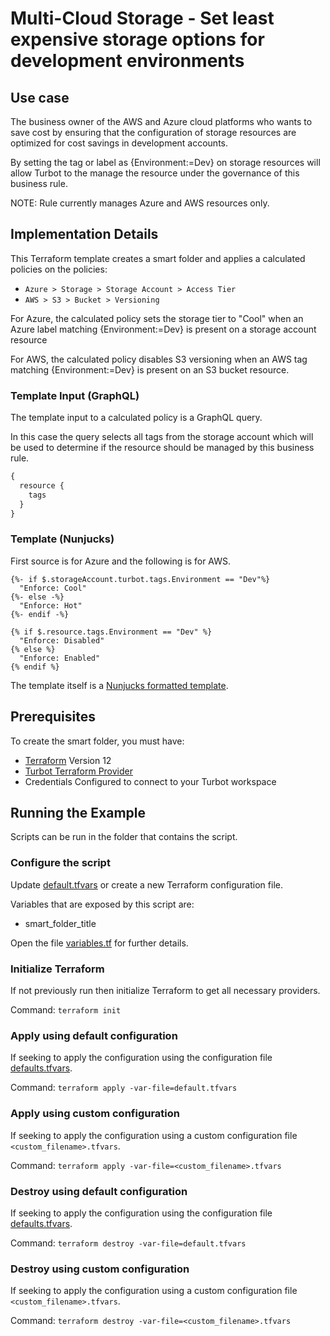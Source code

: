 # Multi-Cloud Storage - Set least expensive storage options for development environments

## Use case

The business owner of the AWS and Azure cloud platforms who wants to save cost by ensuring that the configuration of
storage resources are optimized for cost savings in development accounts.

By setting the tag or label as {Environment:=Dev} on storage resources will allow Turbot to the manage the resource
under the governance of this business rule.

NOTE: Rule currently manages Azure and AWS resources only.

## Implementation Details

This Terraform template creates a smart folder and applies a calculated policies on the policies:

- `Azure > Storage > Storage Account > Access Tier`
- `AWS > S3 > Bucket > Versioning`

For Azure, the calculated policy sets the storage tier to "Cool" when an Azure label matching {Environment:=Dev} is
present on a storage account resource

For AWS, the calculated policy disables S3 versioning when an AWS tag matching {Environment:=Dev} is present on an
S3 bucket resource.

### Template Input (GraphQL)

The template input to a calculated policy is a GraphQL query.

In this case the query selects all tags from the storage account which will be used to determine if the resource
should be managed by this business rule.

```graphql
{
  resource {
    tags
  }
}
```

### Template (Nunjucks)

First source is for Azure and the following is for AWS.

```nunjucks
{%- if $.storageAccount.turbot.tags.Environment == "Dev"%}
  "Enforce: Cool"
{%- else -%}
  "Enforce: Hot"
{%- endif -%}
```

```nunjucks
{% if $.resource.tags.Environment == "Dev" %}
  "Enforce: Disabled"
{% else %}
  "Enforce: Enabled"
{% endif %}
```

The template itself is a [Nunjucks formatted template](https://mozilla.github.io/nunjucks/templating.html).

## Prerequisites

To create the smart folder, you must have:

- [Terraform](https://www.terraform.io) Version 12
- [Turbot Terraform Provider](https://turbot.com/v5/docs/reference/terraform)
- Credentials Configured to connect to your Turbot workspace

## Running the Example

Scripts can be run in the folder that contains the script.

### Configure the script

Update [default.tfvars](default.tfvars) or create a new Terraform configuration file.

Variables that are exposed by this script are:

- smart_folder_title

Open the file [variables.tf](variables.tf) for further details.

### Initialize Terraform

If not previously run then initialize Terraform to get all necessary providers.

Command: `terraform init`

### Apply using default configuration

If seeking to apply the configuration using the configuration file [defaults.tfvars](defaults.tfvars).

Command: `terraform apply -var-file=default.tfvars`

### Apply using custom configuration

If seeking to apply the configuration using a custom configuration file `<custom_filename>.tfvars`.

Command: `terraform apply -var-file=<custom_filename>.tfvars`

### Destroy using default configuration

If seeking to apply the configuration using the configuration file [defaults.tfvars](defaults.tfvars).

Command: `terraform destroy -var-file=default.tfvars`

### Destroy using custom configuration

If seeking to apply the configuration using a custom configuration file `<custom_filename>.tfvars`.

Command: `terraform destroy -var-file=<custom_filename>.tfvars`
